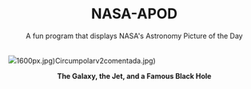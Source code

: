 <div align="center">
  <h1>
    NASA-APOD
  </h1>
</div>
  
<div align="center">
  A fun program that displays NASA's Astronomy Picture of the Day
</div>

<br>

![](https://apod.nasa.gov/apod/image/2305/pia23122c-16.jpg)1600px.jpg)Circumpolarv2comentada.jpg)

<p align = "center">
  <b>The Galaxy, the Jet, and a Famous Black Hole</b>
</p>
